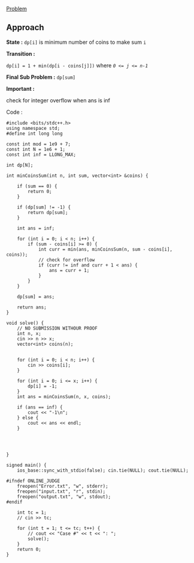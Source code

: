 [Problem](https://cses.fi/problemset/task/1634/)

## Approach

**State :** 
`dp[i]` is minimum number of coins to make sum `i`

**Transition :** 

`dp[i] = 1 + min(dp[i - coins[j]])` where *`0 <= j <= n-1`*

**Final Sub Problem :** 
`dp[sum]`

**Important :** 

check for integer overflow when ans is inf

Code : 
```
#include <bits/stdc++.h>
using namespace std;
#define int long long

const int mod = 1e9 + 7;
const int N = 1e6 + 1;
const int inf = LLONG_MAX;

int dp[N];

int minCoinsSum(int n, int sum, vector<int> &coins) {

	if (sum == 0) {
		return 0;
	}

	if (dp[sum] != -1) {
		return dp[sum];
	}

	int ans = inf;

	for (int i = 0; i < n; i++) {
		if (sum - coins[i] >= 0) {
			int curr = min(ans, minCoinsSum(n, sum - coins[i], coins));
			// check for overflow
			if (curr != inf and curr + 1 < ans) {
				ans = curr + 1;
			}
		}
	}

	dp[sum] = ans;

	return ans;
}

void solve() {
	// NO SUBMISSION WITHOUR PROOF
	int n, x;
	cin >> n >> x;
	vector<int> coins(n);


	for (int i = 0; i < n; i++) {
		cin >> coins[i];
	}

	for (int i = 0; i <= x; i++) {
		dp[i] = -1;
	}
	int ans = minCoinsSum(n, x, coins);

	if (ans == inf) {
		cout << "-1\n";
	} else {
		cout << ans << endl;
	}




}

signed main() {
	ios_base::sync_with_stdio(false); cin.tie(NULL); cout.tie(NULL);

#ifndef ONLINE_JUDGE
	freopen("Error.txt", "w", stderr);
	freopen("input.txt", "r", stdin);
	freopen("output.txt", "w", stdout);
#endif

	int tc = 1;
	// cin >> tc;

	for (int t = 1; t <= tc; t++) {
		// cout << "Case #" << t << ": ";
		solve();
	}
	return 0;
}
```